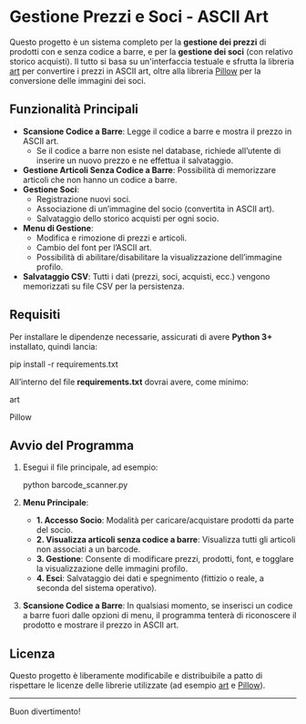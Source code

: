 # Gestione Prezzi e Soci - ASCII Art

Questo progetto è un sistema completo per la **gestione dei prezzi** di prodotti con e senza codice a barre, e per la **gestione dei soci** (con relativo storico acquisti). Il tutto si basa su un'interfaccia testuale e sfrutta la libreria [art](https://pypi.org/project/art/) per convertire i prezzi in ASCII art, oltre alla libreria [Pillow](https://pypi.org/project/Pillow/) per la conversione delle immagini dei soci.

## Funzionalità Principali

- **Scansione Codice a Barre**: Legge il codice a barre e mostra il prezzo in ASCII art.  
  - Se il codice a barre non esiste nel database, richiede all’utente di inserire un nuovo prezzo e ne effettua il salvataggio.
- **Gestione Articoli Senza Codice a Barre**: Possibilità di memorizzare articoli che non hanno un codice a barre.
- **Gestione Soci**:
  - Registrazione nuovi soci.
  - Associazione di un’immagine del socio (convertita in ASCII art).
  - Salvataggio dello storico acquisti per ogni socio.
- **Menu di Gestione**:
  - Modifica e rimozione di prezzi e articoli.
  - Cambio del font per l’ASCII art.
  - Possibilità di abilitare/disabilitare la visualizzazione dell’immagine profilo.
- **Salvataggio CSV**: Tutti i dati (prezzi, soci, acquisti, ecc.) vengono memorizzati su file CSV per la persistenza.

## Requisiti

Per installare le dipendenze necessarie, assicurati di avere **Python 3+** installato, quindi lancia:


pip install -r requirements.txt


All’interno del file **requirements.txt** dovrai avere, come minimo:


art

Pillow


## Avvio del Programma

1. Esegui il file principale, ad esempio:


   python barcode_scanner.py


2. **Menu Principale**:  
   - **1. Accesso Socio**: Modalità per caricare/acquistare prodotti da parte del socio.
   - **2. Visualizza articoli senza codice a barre**: Visualizza tutti gli articoli non associati a un barcode.
   - **3. Gestione**: Consente di modificare prezzi, prodotti, font, e togglare la visualizzazione delle immagini profilo.
   - **4. Esci**: Salvataggio dei dati e spegnimento (fittizio o reale, a seconda del sistema operativo).

3. **Scansione Codice a Barre**: In qualsiasi momento, se inserisci un codice a barre fuori dalle opzioni di menu, il programma tenterà di riconoscere il prodotto e mostrare il prezzo in ASCII art.

## Licenza

Questo progetto è liberamente modificabile e distribuibile a patto di rispettare le licenze delle librerie utilizzate (ad esempio [art](https://pypi.org/project/art/) e [Pillow](https://pypi.org/project/Pillow/)).

---

Buon divertimento!